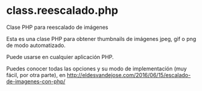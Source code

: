 # class.reescalado.php
Clase PHP para reescalado de imágenes

Esta es una clase PHP para obtener thumbnails de imágenes jpeg, gif o png de modo automatizado.

Puede usarse en cualquier aplicación PHP.


Puedes conocer todas las opciones y su modo de implementación (muy fácil, por otra parte), en http://eldesvandejose.com/2016/06/15/escalado-de-imagenes-con-php/

